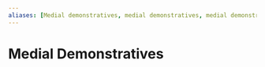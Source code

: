```yaml
---
aliases: [Medial demonstratives, medial demonstratives, medial demonstrative]
---
```

# Medial Demonstratives